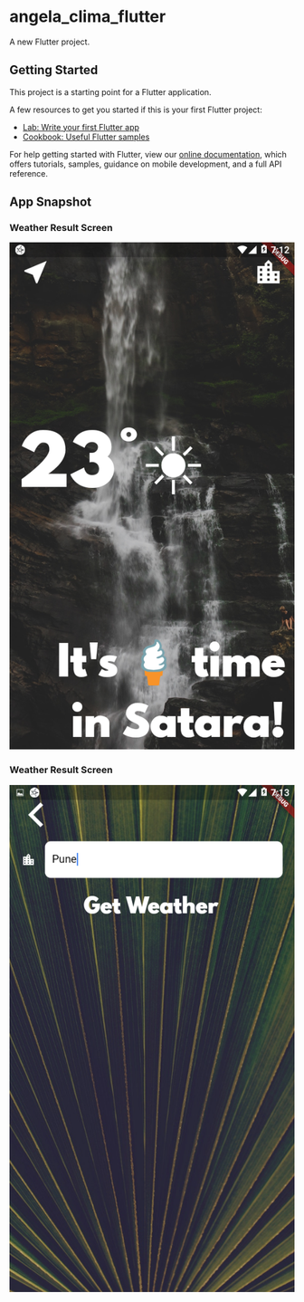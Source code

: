 # angela_clima_flutter

A new Flutter project.

## Getting Started

This project is a starting point for a Flutter application.

A few resources to get you started if this is your first Flutter project:

- [Lab: Write your first Flutter app](https://flutter.dev/docs/get-started/codelab)
- [Cookbook: Useful Flutter samples](https://flutter.dev/docs/cookbook)

For help getting started with Flutter, view our 
[online documentation](https://flutter.dev/docs), which offers tutorials, 
samples, guidance on mobile development, and a full API reference.

## App Snapshot
### Weather Result Screen
![alt text](https://github.com/TheKetan2/FlutterTrack/blob/master/snapshots/clima1.png)

### Weather Result Screen
![alt text](https://github.com/TheKetan2/FlutterTrack/blob/master/snapshots/clima2.png)

